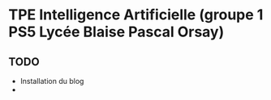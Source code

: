 TPE Intelligence Artificielle (groupe 1 PS5 Lycée Blaise Pascal Orsay)
======================================================================

TODO
----

* Installation du blog
* 